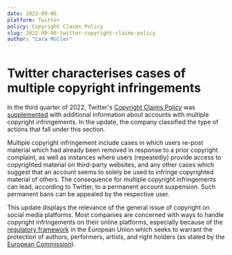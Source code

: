 ```yaml
---
date: 2022-09-06
platform: Twitter
policy: Copyright Claims Policy
slug: 2022-09-06-twitter-copyright-claims-policy
author: "Lara Müller"
---
```

# Twitter characterises cases of multiple copyright infringements

In the third quarter of 2022, Twitter's [Copyright Claims Policy](https://help.twitter.com/en/rules-and-policies/copyright-policy) was [supplemented](https://github.com/OpenTermsArchive/pga-versions/commit/e3d40443409007053d0105d25959233d05cdf397%20) with additional information about accounts with multiple copyright infringements. In the update, the company classified the type of actions that fall under this section.

Multiple copyright infringement include cases in which users re-post material which had already been removed in response to a prior copyright complaint, as well as instances where users (repeatedly) provide access to copyrighted material on third-party websites, and any other cases which suggest that an account seems to solely be used to infringe copyrighted material of others. The consequence for multiple copyright infringements can lead, according to Twitter, to a permanent account suspension. Such permanent bans can be appealed by the respective user.

This update displays the relevance of the general issue of copyright on social media platforms. Most companies are concerned with ways to handle copyright infringements on their online platforms, especially because of the [regulatory framework](https://digital-strategy.ec.europa.eu/en/policies/copyright-legislation) in the European Union which seeks to warrant the protection of authors, performers, artists, and right holders (as stated by the [European Commission](https://digital-strategy.ec.europa.eu/en/policies/copyright)).